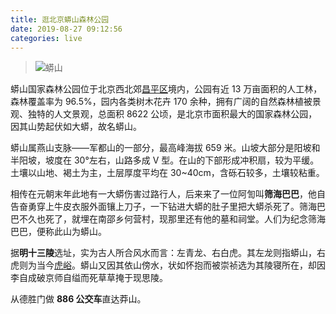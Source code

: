 ```yaml
---
title: 逛北京蟒山森林公园
date: 2019-08-27 09:12:56
categories: live
---
```


>![蟒山](https://upload-images.jianshu.io/upload_images/47789-91ab902a3fbe1266.jpg?imageMogr2/auto-orient/strip%7CimageView2/2/w/1240)

蟒山国家森林公园位于北京西北郊[昌平区](https://baike.baidu.com/item/%E6%98%8C%E5%B9%B3%E5%8C%BA/2504992)境内，公园有近 13 万亩面积的人工林，森林覆盖率为 96.5%，园内各类树木花卉 170 余种，拥有广阔的自然森林植被景观、独特的人文景观，总面积 8622 公顷，是北京市面积最大的国家森林公园，因其山势起伏如大蟒，故名蟒山。

蟒山属燕山支脉——军都山的一部分，最高峰海拔 659 米。山坡大部分是阳坡和半阳坡，坡度在 30°左右，山路多成 V 型。在山的下部形成冲积扇，较为平缓。土壤以山地、褐土为主，土层厚度平均在 30~40cm，含砾石较多，土壤较粘重。

相传在元朝末年此地有一大蟒伤害过路行人，后来来了一位阿訇叫**筛海巴巴**，他自告奋勇穿上牛皮衣服外面镶上刀子，一下钻进大蟒的肚子里把大蟒杀死了。筛海巴巴不久也死了，就埋在南邵乡何营村，现那里还有他的墓和祠堂。人们为纪念筛海巴巴，便称此山为蟒山。

据**明十三陵**选址，实为古人所合风水而言：左青龙、右白虎。其左龙则指蟒山，右虎则为当今[虎峪]( https://baike.baidu.com/item/%E8%99%8E%E5%B3%AA%E8%87%AA%E7%84%B6%E9%A3%8E%E6%99%AF%E5%8C%BA/7772564)。蟒山又因其依山傍水，状如怀抱而被崇祯选为其陵寝所在，却因李自成破京师自缢而死草草掩于现思陵。

从德胜门做 **886 公交车**直达莽山。